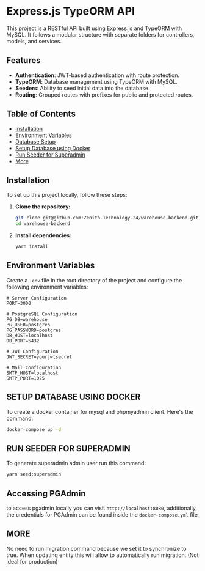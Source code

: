 # Express.js TypeORM API

This project is a RESTful API built using Express.js and TypeORM with MySQL. It follows a modular structure with separate folders for controllers, models, and services.

## Features

- **Authentication**: JWT-based authentication with route protection.
- **TypeORM**: Database management using TypeORM with MySQL.
- **Seeders**: Ability to seed initial data into the database.
- **Routing**: Grouped routes with prefixes for public and protected routes.

## Table of Contents

- [Installation](#installation)
- [Environment Variables](#environment-variables)
- [Database Setup](#database-setup)
- [Setup Database using Docker](#setup-database-using-docker)
- [Run Seeder for Superadmin](#run-seeder-for-superadmin)
- [More](#more)

## Installation

To set up this project locally, follow these steps:

1. **Clone the repository:**

    ```bash
    git clone git@github.com:Zenith-Technology-24/warehouse-backend.git
    cd warehouse-backend
    ```

2. **Install dependencies:**

    ```bash
    yarn install
    ```

## Environment Variables

Create a `.env` file in the root directory of the project and configure the following environment variables:

```env
# Server Configuration
PORT=3000

# PostgreSQL Configuration
PG_DB=warehouse
PG_USER=postgres
PG_PASSWORD=postgres
DB_HOST=localhost
DB_PORT=5432

# JWT Configuration
JWT_SECRET=yourjwtsecret

# Mail Configuration
SMTP_HOST=localhost
SMTP_PORT=1025
```

## SETUP DATABASE USING DOCKER

To create a docker container for mysql and phpmyadmin client. Here's the command:

```bash
docker-compose up -d
````

## RUN SEEDER FOR SUPERADMIN

To generate superadmin admin user run this command:

```bash
yarn seed:superadmin
```

## Accessing PGAdmin
to access pgadmin locally you can visit `http://localhost:8080`, additionally, the credentials for PGAdmin can be found inside the `docker-compose.yml` file

## MORE

No need to run migration command because we set it to synchronize to true. When updating entity this will allow to automatically run migration. (Not ideal for production)
